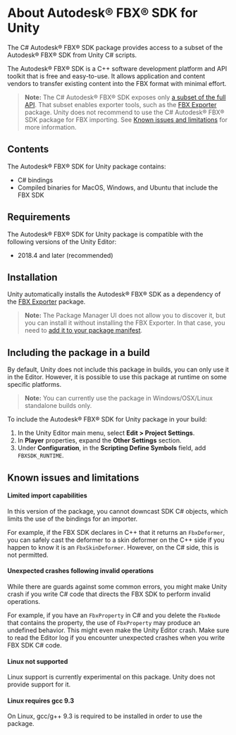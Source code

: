 # About Autodesk® FBX® SDK for Unity

The C# Autodesk® FBX® SDK package provides access to a subset of the Autodesk® FBX® SDK from Unity C# scripts.

The Autodesk® FBX® SDK is a C++ software development platform and API toolkit that is free and easy-to-use. It allows application and content vendors to transfer existing content into the FBX format with minimal effort.

> **Note:** The C# Autodesk® FBX® SDK exposes only [a subset of the full API](../api/index.html). That subset enables exporter tools, such as the [FBX Exporter](https://docs.unity3d.com/Packages/com.unity.formats.fbx@latest) package. Unity does not recommend to use the C# Autodesk® FBX® SDK package for FBX importing. See [Known issues and limitations](#known-issues-and-limitations) for more information.

## Contents

The Autodesk® FBX® SDK for Unity package contains:

* C# bindings
* Compiled binaries for MacOS, Windows, and Ubuntu that include the FBX SDK

## Requirements

The Autodesk® FBX® SDK for Unity package is compatible with the following versions of the Unity Editor:

* 2018.4 and later (recommended)

## Installation

Unity automatically installs the Autodesk® FBX® SDK as a dependency of the [FBX Exporter](https://docs.unity3d.com/Packages/com.unity.formats.fbx@latest) package.

> **Note:** The Package Manager UI does not allow you to discover it, but you can install it without installing the FBX Exporter. In that case, you need to [add it to your package manifest](https://docs.unity3d.com/Packages/com.unity.package-manager-ui@latest).

## Including the package in a build

By default, Unity does not include this package in builds, you can only use it in the Editor. However, it is possible to use this package at runtime on some specific platforms.
> **Note:** You can currently use the package in Windows/OSX/Linux standalone builds only.

To include the Autodesk® FBX® SDK for Unity package in your build:
1. In the Unity Editor main menu, select **Edit > Project Settings**.
2. In **Player** properties, expand the **Other Settings** section.
3. Under **Configuration**, in the **Scripting Define Symbols** field, add `FBXSDK_RUNTIME`.

## Known issues and limitations

#### Limited import capabilities

In this version of the package, you cannot downcast SDK C# objects, which limits the use of the bindings for an importer.

For example, if the FBX SDK declares in C++ that it returns an `FbxDeformer`, you can safely cast the deformer to a skin deformer on the C++ side if you happen to know it is an `FbxSkinDeformer`. However, on the C# side, this is not permitted.

#### Unexpected crashes following invalid operations

While there are guards against some common errors, you might make Unity crash if you write C# code that directs the FBX SDK to perform invalid operations.

For example, if you have an `FbxProperty` in C# and you delete the `FbxNode` that contains the property, the use of `FbxProperty` may produce an undefined behavior. This might even make the Unity Editor crash. Make sure to read the Editor log if you encounter unexpected crashes when you write FBX SDK C# code.

#### Linux not supported

Linux support is currently experimental on this package. Unity does not provide support for it.

#### Linux requires gcc 9.3

On Linux, gcc/g++ 9.3 is required to be installed in order to use the package.
